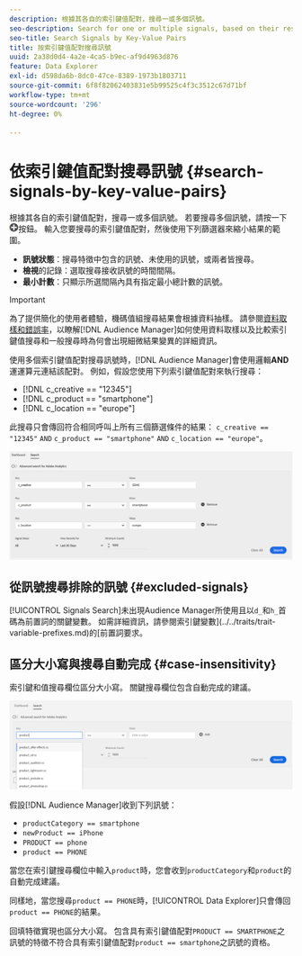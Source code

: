 ```yaml
---
description: 根據其各自的索引鍵值配對，搜尋一或多個訊號。
seo-description: Search for one or multiple signals, based on their respective key-value pairs.
seo-title: Search Signals by Key-Value Pairs
title: 按索引鍵值配對搜尋訊號
uuid: 2a38d0d4-4a2e-4ca5-b9ec-af9d4963d876
feature: Data Explorer
exl-id: d598da6b-8dc0-47ce-8389-1973b1803711
source-git-commit: 6f8f82062403831e5b99525c4f3c3512c67d71bf
workflow-type: tm+mt
source-wordcount: '296'
ht-degree: 0%

---
```


# 依索引鍵值配對搜尋訊號 {#search-signals-by-key-value-pairs}

根據其各自的索引鍵值配對，搜尋一或多個訊號。
若要搜尋多個訊號，請按一下![新增](assets/icon_add.png)按鈕。 輸入您要搜尋的索引鍵值配對，然後使用下列篩選器來縮小結果的範圍。

* **訊號狀態**：搜尋特徵中包含的訊號、未使用的訊號，或兩者皆搜尋。
* **檢視**&#x200B;的記錄：選取搜尋接收訊號的時間間隔。
* **最小計數**：只顯示所選間隔內具有指定最小總計數的訊號。

>[!IMPORTANT]
>
>為了提供簡化的使用者體驗，機碼值組搜尋結果會根據資料抽樣。 請參閱[資料取樣和錯誤率](/help/using/reporting/report-sampling.md)，以瞭解[!DNL Audience Manager]如何使用資料取樣以及比較索引鍵值搜尋和一般搜尋時為何會出現細微結果變異的詳細資訊。

使用多個索引鍵值配對搜尋訊號時，[!DNL Audience Manager]會使用邏輯&#x200B;**AND**&#x200B;運運算元連結該配對。 例如，假設您使用下列索引鍵值配對來執行搜尋：

* [!DNL c_creative == "12345"]
* [!DNL c_product == "smartphone"]
* [!DNL c_location == "europe"]

此搜尋只會傳回符合相同呼叫上所有三個篩選條件的結果： `c_creative == "12345"` `AND` `c_product == "smartphone"` `AND` `c_location == "europe"`。

![](assets/signals-search.png)

## 從訊號搜尋排除的訊號 {#excluded-signals}

[!UICONTROL Signals Search]未出現Audience Manager所使用且以`d_`和`h_`首碼為前置詞的關鍵變數。 如需詳細資訊，請參閱索引鍵變數](../../traits/trait-variable-prefixes.md)的[前置詞要求。

## 區分大小寫與搜尋自動完成 {#case-insensitivity}

索引鍵和值搜尋欄位區分大小寫。 關鍵搜尋欄位包含自動完成的建議。

![](assets/signal-search-suggestions.png)

假設[!DNL Audience Manager]收到下列訊號：

* `productCategory == smartphone`
* `newProduct == iPhone`
* `PRODUCT == phone`
* `product == PHONE`

當您在索引鍵搜尋欄位中輸入`product`時，您會收到`productCategory`和`product`的自動完成建議。

同樣地，當您搜尋`product == PHONE`時，[!UICONTROL Data Explorer]只會傳回`product == PHONE`的結果。

回填特徵實現也區分大小寫。 包含具有索引鍵值配對`PRODUCT == SMARTPHONE`之訊號的特徵不符合具有索引鍵值配對`product == smartphone`之訊號的資格。
